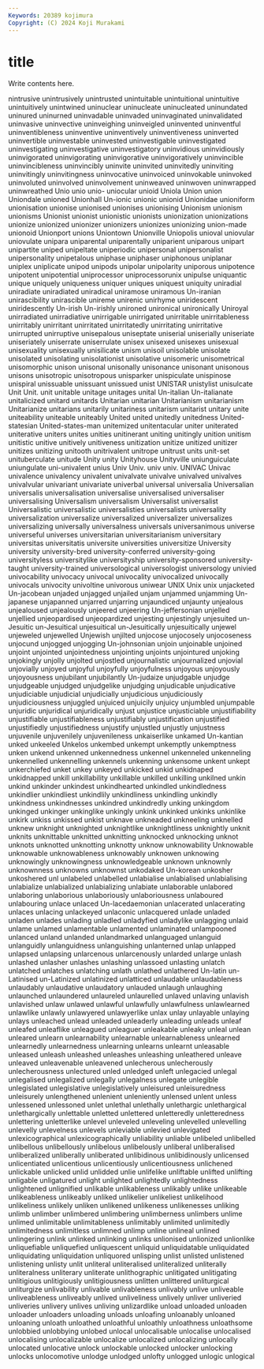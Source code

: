 ```yaml
---
Keywords: 20389 kojimura
Copyright: (C) 2024 Koji Murakami
---
```


# title

Write contents here.



nintrusive unintrusively unintrusted
unintuitable unintuitional unintuitive unintuitively unintwined uninuclear uninucleate uninucleated uninundated uninured
uninurned uninvadable uninvaded uninvaginated uninvalidated uninvasive uninvective uninveighing uninveigled uninvented
uninventful uninventibleness uninventive uninventively uninventiveness uninverted uninvertible uninvestable uninvested uninvestigable
uninvestigated uninvestigating uninvestigative uninvestigatory uninvidious uninvidiously uninvigorated uninvigorating uninvigorative uninvigoratively
uninvincible uninvincibleness uninvincibly uninvite uninvited uninvitedly uninviting uninvitingly uninvitingness uninvocative
uninvoiced uninvokable uninvoked uninvoluted uninvolved uninvolvement uninweaved uninwoven uninwrapped uninwreathed
Unio unio unio- uniocular unioid Uniola Union union Uniondale unioned
Unionhall Un-ionic unionic unionid Unionidae unioniform unionisation unionise unionised unionises
unionising Unionism unionism unionisms Unionist unionist unionistic unionists unionization unionizations
unionize unionized unionizer unionizers unionizes unionizing union-made unionoid Unionport unions
Uniontown Unionville Uniopolis unioval uniovular uniovulate unipara uniparental uniparentally uniparient
uniparous unipart unipartite uniped unipeltate uniperiodic unipersonal unipersonalist unipersonality unipetalous
uniphase uniphaser uniphonous uniplanar uniplex uniplicate unipod unipods unipolar unipolarity
uniporous unipotence unipotent unipotential uniprocessor uniprocessorunix unipulse uniquantic unique uniquely
uniqueness uniquer uniques uniquest uniquity uniradial uniradiate uniradiated uniradical uniramose
uniramous Un-iranian unirascibility unirascible unireme unirenic unirhyme uniridescent uniridescently Un-irish
Un-irishly unironed unironical unironically Uniroyal unirradiated unirradiative unirrigable unirrigated unirritable
unirritableness unirritably unirritant unirritated unirritatedly unirritating unirritative unirrupted unirruptive unisepalous
uniseptate uniserial uniserially uniseriate uniseriately uniserrate uniserrulate unisex unisexed unisexes
unisexual unisexuality unisexually unisilicate unism unisoil unisolable unisolate unisolated unisolating
unisolationist unisolative unisomeric unisometrical unisomorphic unison unisonal unisonally unisonance unisonant
unisonous unisons unisotropic unisotropous unisparker unispiculate unispinose unispiral unissuable unissuant
unissued unist UNISTAR unistylist unisulcate Unit Unit. unit unitable unitage
unitages unital Un-italian Un-italianate unitalicized unitard unitards Unitarian unitarian Unitarianism
unitarianism Unitarianize unitarians unitarily unitariness unitarism unitarist unitary unite uniteability
uniteable uniteably United united unitedly unitedness United-statesian United-states-man unitemized unitentacular
uniter uniterated uniterative uniters unites unities unitinerant uniting unitingly unition
unitism unitistic unitive unitively unitiveness unitization unitize unitized unitizer unitizes
unitizing unitooth unitrivalent unitrope unitrust units unit-set unituberculate unitude Unity
unity Unityhouse Unityville uniunguiculate uniungulate uni-univalent unius Univ Univ. univ
univ. UNIVAC Univac univalence univalency univalent univalvate univalve univalved univalves
univalvular univariant univariate univerbal universal universalia Universalian universalis universalisation universalise
universalised universaliser universalising Universalism universalism Universalist universalist Universalistic universalistic universalisties
universalists universality universalization universalize universalized universalizer universalizes universalizing universally universalness
universals universanimous universe universeful universes universitarian universitarianism universitary universitas universitatis
universite universities universitize University university university-bred university-conferred university-going universityless universitylike
universityship university-sponsored university-taught university-trained universological universologist universology univied univocability univocacy
univocal univocality univocalized univocally univocals univocity univoltine univorous uniwear UNIX
Unix unix unjacketed Un-jacobean unjaded unjagged unjailed unjam unjammed unjamming
Un-japanese unjapanned unjarred unjarring unjaundiced unjaunty unjealous unjealoused unjealously unjeered
unjeering Un-jeffersonian unjelled unjellied unjeopardised unjeopardized unjesting unjestingly unjesuited un-Jesuitic
un-Jesuitical unjesuitical un-Jesuitically unjesuitically unjewel unjeweled unjewelled Unjewish unjilted unjocose
unjocosely unjocoseness unjocund unjogged unjogging Un-johnsonian unjoin unjoinable unjoined unjoint
unjointed unjointedness unjointing unjoints unjointured unjoking unjokingly unjolly unjolted unjostled
unjournalistic unjournalized unjovial unjovially unjoyed unjoyful unjoyfully unjoyfulness unjoyous unjoyously
unjoyousness unjubilant unjubilantly Un-judaize unjudgable unjudge unjudgeable unjudged unjudgelike unjudging
unjudicable unjudicative unjudiciable unjudicial unjudicially unjudicious unjudiciously unjudiciousness unjuggled unjuiced
unjuicily unjuicy unjumbled unjumpable unjuridic unjuridical unjuridically unjust unjustice unjusticiable
unjustifiability unjustifiable unjustifiableness unjustifiably unjustification unjustified unjustifiedly unjustifiedness unjustify unjustled
unjustly unjustness unjuvenile unjuvenilely unjuvenileness unkaiserlike unkamed Un-kantian unked unkeeled
Unkelos unkembed unkempt unkemptly unkemptness unken unkend unkenned unkennedness unkennel
unkenneled unkenneling unkennelled unkennelling unkennels unkenning unkensome unkent unkept unkerchiefed
unket unkey unkeyed unkicked unkid unkidnaped unkidnapped unkill unkillability unkillable
unkilled unkilling unkilned unkin unkind unkinder unkindest unkindhearted unkindled unkindledness
unkindlier unkindliest unkindlily unkindliness unkindling unkindly unkindness unkindnesses unkindred unkindredly
unking unkingdom unkinged unkinger unkinglike unkingly unkink unkinked unkinks unkinlike
unkirk unkiss unkissed unkist unknave unkneaded unkneeling unknelled unknew unknight
unknighted unknightlike unknightliness unknightly unknit unknits unknittable unknitted unknitting unknocked
unknocking unknot unknots unknotted unknotting unknotty unknow unknowability Unknowable unknowable
unknowableness unknowably unknowen unknowing unknowingly unknowingness unknowledgeable unknown unknownly unknownness
unknowns unknownst unkodaked Un-korean unkosher unkoshered unl unlabeled unlabelled unlabialise
unlabialised unlabialising unlabialize unlabialized unlabializing unlabiate unlaborable unlabored unlaboring unlaborious
unlaboriously unlaboriousness unlaboured unlabouring unlace unlaced Un-lacedaemonian unlacerated unlacerating unlaces
unlacing unlackeyed unlaconic unlacquered unlade unladed unladen unlades unlading unladled
unladyfied unladylike unlagging unlaid unlame unlamed unlamentable unlamented unlaminated unlampooned
unlanced unland unlanded unlandmarked unlanguaged unlanguid unlanguidly unlanguidness unlanguishing unlanterned
unlap unlapped unlapsed unlapsing unlarcenous unlarcenously unlarded unlarge unlash unlashed
unlasher unlashes unlashing unlassoed unlasting unlatch unlatched unlatches unlatching unlath
unlathed unlathered Un-latin un-Latinised un-Latinized unlatinized unlatticed unlaudable unlaudableness unlaudably
unlaudative unlaudatory unlauded unlaugh unlaughing unlaunched unlaundered unlaureled unlaurelled unlaved
unlaving unlavish unlavished unlaw unlawed unlawful unlawfully unlawfulness unlawlearned unlawlike
unlawly unlawyered unlawyerlike unlax unlay unlayable unlaying unlays unleached unlead
unleaded unleaderly unleading unleads unleaf unleafed unleaflike unleagued unleaguer unleakable
unleaky unleal unlean unleared unlearn unlearnability unlearnable unlearnableness unlearned unlearnedly
unlearnedness unlearning unlearns unlearnt unleasable unleased unleash unleashed unleashes unleashing
unleathered unleave unleaved unleavenable unleavened unlecherous unlecherously unlecherousness unlectured unled
unledged unleft unlegacied unlegal unlegalised unlegalized unlegally unlegalness unlegate unlegible
unlegislated unlegislative unlegislatively unleisured unleisuredness unleisurely unlengthened unlenient unleniently unlensed
unlent unless unlessened unlessoned unlet unlethal unlethally unlethargic unlethargical unlethargically
unlettable unletted unlettered unletteredly unletteredness unlettering unletterlike unlevel unleveled unleveling
unlevelled unlevelling unlevelly unlevelness unlevels unleviable unlevied unlevigated unlexicographical unlexicographically
unliability unliable unlibeled unlibelled unlibellous unlibellously unlibelous unlibelously unliberal unliberalised
unliberalized unliberally unliberated unlibidinous unlibidinously unlicensed unlicentiated unlicentious unlicentiously unlicentiousness
unlichened unlickable unlicked unlid unlidded unlie unlifelike unliftable unlifted unlifting
unligable unligatured unlight unlighted unlightedly unlightedness unlightened unlignified unlikable unlikableness
unlikably unlike unlikeable unlikeableness unlikeably unliked unlikelier unlikeliest unlikelihood unlikeliness
unlikely unliken unlikened unlikeness unlikenesses unliking unlimb unlimber unlimbered unlimbering
unlimberness unlimbers unlime unlimed unlimitable unlimitableness unlimitably unlimited unlimitedly unlimitedness
unlimitless unlimned unlimp unline unlineal unlined unlingering unlink unlinked unlinking
unlinks unlionised unlionized unlionlike unliquefiable unliquefied unliquescent unliquid unliquidatable unliquidated
unliquidating unliquidation unliquored unlisping unlist unlisted unlistened unlistening unlisty unlit
unliteral unliteralised unliteralized unliterally unliteralness unliterary unliterate unlithographic unlitigated unlitigating
unlitigious unlitigiously unlitigiousness unlitten unlittered unliturgical unliturgize unlivability unlivable unlivableness
unlivably unlive unliveable unliveableness unliveably unlived unliveliness unlively unliver unliveried
unliveries unlivery unlives unliving unlizardlike unload unloaded unloaden unloader unloaders
unloading unloads unloafing unloanably unloaned unloaning unloath unloathed unloathful unloathly
unloathness unloathsome unlobbied unlobbying unlobed unlocal unlocalisable unlocalise unlocalised unlocalising
unlocalizable unlocalize unlocalized unlocalizing unlocally unlocated unlocative unlock unlockable unlocked
unlocker unlocking unlocks unlocomotive unlodge unlodged unlofty unlogged unlogic unlogical

